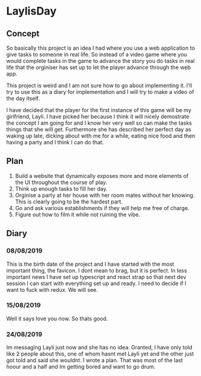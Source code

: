 # LaylisDay

## Concept
So basically this project is an idea I had where you use a web application to give tasks to someone in real life. So instead of a video game where you would complete tasks in the game to advance the story you do tasks in real life that the orginiser has set up to let the player advance through the web app.

This project is weird and I am not sure how to go about implementing it. I'll try to use this as a diary for implementation and I will try to make a video of the day itself.

I have decided that the player for the first instance of this game will be my girlfriend, Layli. I have picked her because I think it will nicely demostrate the concept I am going for and I know her very well so can make the tasks things that she will get. Furthermore she has described her perfect day as waking up late, dicking about with me for a while, eating nice food and then having a party and I think I can do that.

## Plan
1. Build a website that dynamically exposes more and more elements of the UI throughout the course of play.
2. Think up enough tasks to fill her day.
3. Orginise a party at her house with her room mates without her knowing. This is clearly going to be the hardest part.
4. Go and ask various establishments if they will help me free of charge.
5. Figure out how to film it while not ruining the vibe.


## Diary

### 08/08/2019
This is the birth date of the project and I have started with the most important thing, the favicon. I dont mean to brag, but it is perfect. In less important news I have set up typescript and react strap so that next dev session I can start with everything set up and ready. I need to decide if I want to fuck with redux. We will see.

### 15/08/2019
Well it says love you now. So thats good.

### 24/08/2019
Im messaging Layli just now and she has no idea. Granted, I have only told like 2 people about this, one of whom hasnt met Layli yet and the other just got told and said she wouldnt. I wrote a plan. That was most of the last hoour and a half and Im getting bored and want to go drum.
